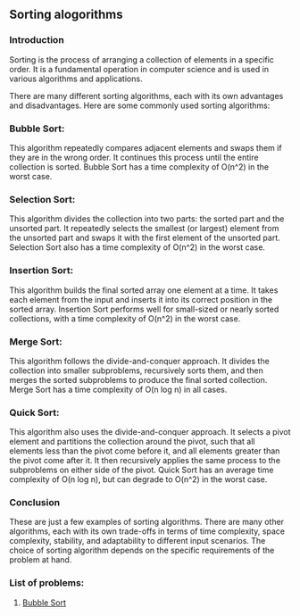 ## Sorting alogorithms

### Introduction

Sorting is the process of arranging a collection of elements in a specific order. It is a fundamental operation in computer science and is used in various algorithms and applications.

There are many different sorting algorithms, each with its own advantages and disadvantages. Here are some commonly used sorting algorithms:

### Bubble Sort:

This algorithm repeatedly compares adjacent elements and swaps them if they are in the wrong order. It continues this process until the entire collection is sorted. Bubble Sort has a time complexity of O(n^2) in the worst case.

### Selection Sort:

This algorithm divides the collection into two parts: the sorted part and the unsorted part. It repeatedly selects the smallest (or largest) element from the unsorted part and swaps it with the first element of the unsorted part. Selection Sort also has a time complexity of O(n^2) in the worst case.

### Insertion Sort:

This algorithm builds the final sorted array one element at a time. It takes each element from the input and inserts it into its correct position in the sorted array. Insertion Sort performs well for small-sized or nearly sorted collections, with a time complexity of O(n^2) in the worst case.

### Merge Sort:

This algorithm follows the divide-and-conquer approach. It divides the collection into smaller subproblems, recursively sorts them, and then merges the sorted subproblems to produce the final sorted collection. Merge Sort has a time complexity of O(n log n) in all cases.

### Quick Sort:

This algorithm also uses the divide-and-conquer approach. It selects a pivot element and partitions the collection around the pivot, such that all elements less than the pivot come before it, and all elements greater than the pivot come after it. It then recursively applies the same process to the subproblems on either side of the pivot. Quick Sort has an average time complexity of O(n log n), but can degrade to O(n^2) in the worst case.

### Conclusion

These are just a few examples of sorting algorithms. There are many other algorithms, each with its own trade-offs in terms of time complexity, space complexity, stability, and adaptability to different input scenarios. The choice of sorting algorithm depends on the specific requirements of the problem at hand.

### List of problems:

1. [Bubble Sort](01-bubble/question.md)
